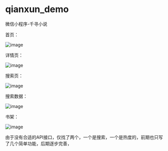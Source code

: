 # qianxun_demo
微信小程序-千寻小说


首页：

![image](http://m.qpic.cn/psb?/V12y28vb3aSDgh/kn25D22w7oKko9sQvMUJhD.mM1751DAtbeubuJmb.r4!/b/dL4AAAAAAAAA&bo=NQEOAgAAAAADBxo!&rf=viewer_4)

详情页：

![image](http://m.qpic.cn/psb?/V12y28vb3aSDgh/szLscYNPpuu83JP8ZN577q7ajz1VLtacxWpyUPdRbVI!/b/dFMBAAAAAAAA&bo=WAEbAgAAAAADB2I!&rf=viewer_4)


搜索页：

![image](http://m.qpic.cn/psb?/V12y28vb3aSDgh/XbqYiadNdIrutYKQmzcWzgDPXVSaviiWBCVXVRVuxn4!/b/dLYAAAAAAAAA&bo=XwEUAgAAAAADB2o!&rf=viewer_4)


搜索数据：

![image](http://m.qpic.cn/psb?/V12y28vb3aSDgh/6f9GkpjaBDSupAe.wV8QdW*Q1lPJtE1KsDzSKpgPK*U!/b/dL8AAAAAAAAA&bo=YQEYAgAAAAADB1g!&rf=viewer_4)


书架：

![image](http://m.qpic.cn/psb?/V12y28vb3aSDgh/4frpWRufVHC2f2bOKyvluKygzz7BC5Hci9K5waNwLgE!/b/dIQAAAAAAAAA&bo=awEiAgAAAAADB2g!&rf=viewer_4)

由于没有合适的API接口，仅找了两个，一个是搜索，一个是热度的，前期也只写了几个简单功能，后期逐步完善，


